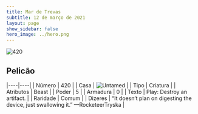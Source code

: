 ```yaml
---
title: Mar de Trevas
subtitle: 12 de março de 2021
layout: page
show_sidebar: false
hero_image: ../hero.png
---
```


![420](https://cdn.keyforgegame.com/media/card_front/pt/496_420_RRX5P3VPR5MG_pt.png)

## Pelicão

|----|----|
| Número | 420 |
| Casa | ![Untamed](https://archonarcana.com/images/thumb/b/bd/Untamed.png/22px-Untamed.png "Indomados") |
| Tipo | Criatura |
| Atributos | Beast |
| Poder | 5 |
| Armadura | 0 |
| Texto | Play: Destroy an artifact. |
| Raridade | Comum |
| Dizeres | “It doesn’t plan on digesting the device, just swallowing it.” <softreturn>—Rocketeer<nonbreak>Tryska |
